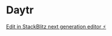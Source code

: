 # Daytr

[Edit in StackBlitz next generation editor ⚡️](https://stackblitz.com/~/github.com/mcochranca/Daytr)